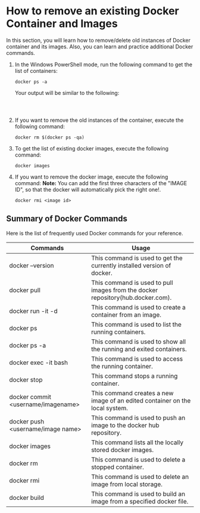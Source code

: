# How to remove an existing Docker Container and Images

In this section, you will learn how to remove/delete old instances of Docker container and its images. Also, you can learn and practice additional Docker commands.

1. In the Windows PowerShell mode, run the following command to get the list of containers:
   
   `docker ps -a`
   
   Your output will be similar to the following:
   ```
   
    
2. If you want to remove the old instances of the container, execute the following command:
   
   `docker rm $(docker ps -qa)`

3. To get the list of existing docker images, execute the following command:
   
   `docker images`
   
4. If you want to remove the docker image, execute the following command:
    **Note:** You can add the first three characters of the "IMAGE ID", so that the docker will automatically pick the right one!.
   
   `docker rmi <image id>`

## Summary of Docker Commands

Here is the list of frequently used Docker commands for your reference.

|Commands|Usage|
|--------|-----------|
|docker –version|This command is used to get the currently installed version of docker.|
|docker pull <image name>|This command is used to pull images from the docker repository(hub.docker.com).|
|docker run -it -d <image name>|This command is used to create a container from an image.|
|docker ps|This command is used to list the running containers.|
|docker ps -a|This command is used to show all the running and exited containers.| 
|docker exec -it <container id> bash|This command is used to access the running container.|
|docker stop <container id>|This command stops a running container.|
|docker commit <conatainer id> <username/imagename>|This command creates a new image of an edited container on the local system.|
|docker push <username/image name>|This command is used to push an image to the docker hub repository.|
|docker images|This command lists all the locally stored docker images.|
|docker rm <container id>|This command is used to delete a stopped container.|
|docker rmi <image-id>|This command is used to delete an image from local storage.|
|docker build <path to docker file>|This command is used to build an image from a specified docker file.|
